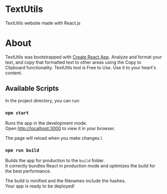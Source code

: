 # TextUtils

TextUtils website made with React.js

# About

TextUtils was bootstrapped with [Create React App](https://github.com/facebook/create-react-app). 
Analyze and format your text, and copy that formatted text to other areas using the Copy to Clipboard functionality.
TextUtils tool is Free to Use. Use it to your heart's content.

## Available Scripts

In the project directory, you can run:

### `npm start`

Runs the app in the development mode.\
Open [http://localhost:3000](http://localhost:3000) to view it in your browser.

The page will reload when you make changes.\

### `npm run build`

Builds the app for production to the `build` folder.\
It correctly bundles React in production mode and optimizes the build for the best performance.

The build is minified and the filenames include the hashes.\
Your app is ready to be deployed!

